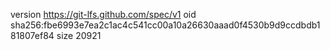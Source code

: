 version https://git-lfs.github.com/spec/v1
oid sha256:fbe6993e7ea2c1ac4c541cc00a10a26630aaad0f4530b9d9ccdbdb181807ef84
size 20921
